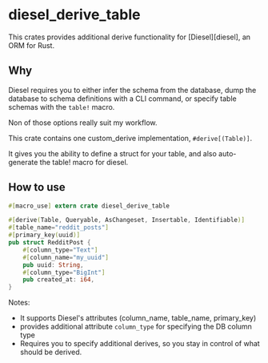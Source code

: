 # diesel_derive_table

This crates provides additional derive functionality for [Diesel][diesel],
an ORM for Rust.

## Why

Diesel requires you to either infer the schema from the database, dump the
database to schema definitions with a CLI command, or specify table schemas
with the `table!` macro.

Non of those options really suit my workflow.

This crate contains one custom_derive implementation, `#derive[(Table)]`.

It gives you the ability to define a struct for your table, and also auto-generate
the table! macro for diesel.

## How to use

```rust
#[macro_use] extern crate diesel_derive_table

#[derive(Table, Queryable, AsChangeset, Insertable, Identifiable)]
#[table_name="reddit_posts"]
#[primary_key(uuid)]
pub struct RedditPost {
    #[column_type="Text"]
    #[column_name="my_uuid"]
    pub uuid: String,
    #[column_type="BigInt"]
    pub created_at: i64,
}
```

Notes:

* It supports Diesel's attributes (column_name, table_name, primary_key)
* provides additional attribute `column_type` for specifying the DB column type
* Requires you to specify additional derives, so you stay in control of what
  should be derived.

